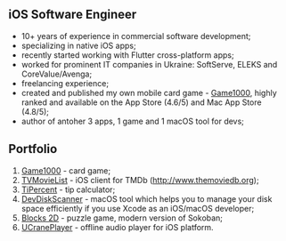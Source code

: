 ## iOS Software Engineer

- 10+ years of experience in commercial software development;
- specializing in native iOS apps;
- recently started working with Flutter cross-platform apps;
- worked for prominent IT companies in Ukraine: SoftServe, ELEKS and CoreValue/Avenga;
- freelancing experience;
- created and published my own mobile card game - [Game1000](https://apps.apple.com/ua/app/game1000/id1194152660), highly ranked and available on the App Store (4.6/5) and Mac App Store (4.8/5);
- author of antoher 3 apps, 1 game and 1 macOS tool for devs;

## Portfolio
1) [Game1000](https://apps.apple.com/ua/app/game1000/id1194152660) - card game;
2) [TVMovieList](https://apps.apple.com/ua/app/tvmovielist/id1002891378) - iOS client for TMDb (http://www.themoviedb.org);
3) [TiPercent](https://apps.apple.com/ua/app/tipercent/id6477331871) - tip calculator;
4) [DevDiskScanner](https://apps.apple.com/id/app/dev-disk-scanner/id1622578986) - macOS tool which helps you to manage your disk space efficiently if you use Xcode as an iOS/macOS developer;
5) [Blocks 2D](https://apps.apple.com/ua/app/blocks-2d/id1436833759) - puzzle game, modern version of Sokoban;
6) [UCranePlayer](https://apps.apple.com/ua/app/ucraneplayer/id950047624) - offline audio player for iOS platform.
